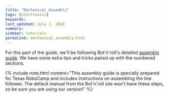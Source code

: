 ```yaml
---
title: "Mechanical Assembly"
tags: [electronics]
keywords:
last_updated: July 2, 2018
summary:
sidebar: tutorials
permalink: mechanical_assembly.html
---
```


For this part of the guide, we'll be following Bot'n'roll's detailed  [assembly guide](/assets/botnroll-one-a-w-line-follower-assembly-manual.pdf). We have some extra tips and tricks paired up with the numbered sections.

{% include note.html content="This assembly guide is specially prepared for Texas RoboCamp and includes instructions on assembling the line follower. The default manual from the Bot'n'roll site won't have these steps, so be sure you are using our version!" %}

